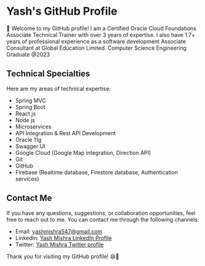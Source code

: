 # Yash's GitHub Profile

👋 Welcome to my GitHub profile! I am a Certified Oracle Cloud Foundations Associate Technical Trainer with over 3 years of expertise. I also have 1.7+ years of professional experience as a software development Associate Consultant at Global Education Limited. Computer Science Engineering Graduate @2023 

## Technical Specialties

Here are my areas of technical expertise:

- Spring MVC
- Spring Boot
- React js
- Node js
- Microservices
- API Integration & Rest API Development
- Oracle 11g
- Swagger UI
- Google Cloud (Google Map integration, Direction API)
- Git
- GitHub
- Firebase (Realtime database, Firestore database, Authentication services)

## Contact Me

If you have any questions, suggestions, or collaboration opportunities, feel free to reach out to me. You can contact me through the following channels:

- Email: [yashmishra547@gmail.com](mailto:yashmishra547@gmail.com)
- LinkedIn: [Yash Mishra LinkedIn Profile](https://www.linkedin.com/in/yash-mishra-954540152/)
- Twitter: [Yash Mishra Twitter profile](https://twitter.com/yashmis41284459)

Thank you for visiting my GitHub profile! 😄🚀
